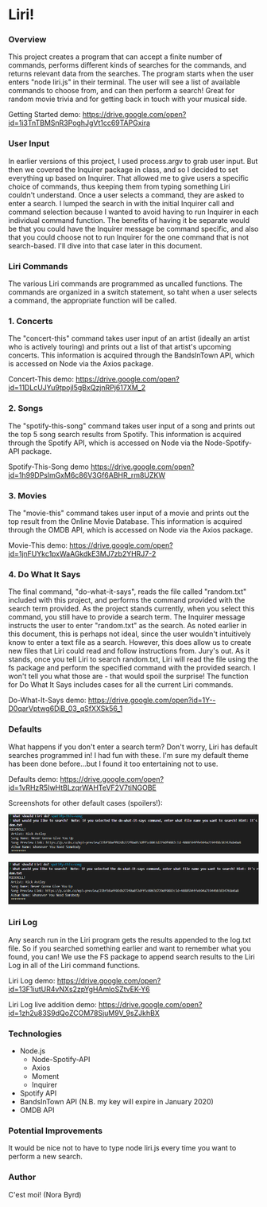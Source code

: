 # Liri! 

### Overview

This project creates a program that can accept a finite number of commands, performs different kinds of searches for the commands, and returns relevant data from the searches. The program starts when the user enters "node liri.js" in their terminal. The user will see a list of available commands to choose from, and can then perform a search! Great for random movie trivia and for getting back in touch with your musical side.

Getting Started demo:
https://drive.google.com/open?id=1i3TnTBMSnR3PoghJgVt1cc69TAPGxira


### User Input

In earlier versions of this project, I used process.argv to grab user input. But then we covered the Inquirer package in class, and so I decided to set everything up based on Inquirer. That allowed me to give users a specific choice of commands, thus keeping them from typing something Liri couldn't understand. Once a user selects a command, they are asked to enter a search. I lumped the search in with the initial Inquirer call and command selection because I wanted to avoid having to run Inquirer in each individual command function. The benefits of having it be separate would be that you could have the Inquirer message be command specific, and also that you could choose not to run Inquirer for the one command that is not search-based. I'll dive into that case later in this document.

### Liri Commands

The various Liri commands are programmed as uncalled functions. The commands are organized in a switch statement, so taht when a user selects a command, the appropriate function will be called.

### 1. Concerts

The "concert-this" command takes user input of an artist (ideally an artist who is actively touring) and prints out a list of that artist's upcoming concerts. This information is acquired through the BandsInTown API, which is accessed on Node via the Axios package.

Concert-This demo:
https://drive.google.com/open?id=11DLcUJYu9tpojl5gBxQzjnRPj617XM_2

### 2. Songs

The "spotify-this-song" command takes user input of a song and prints out the top 5 song search results from Spotify. This information is acquired through the Spotify API, which is accessed on Node via the Node-Spotify-API package.

Spotify-This-Song demo
https://drive.google.com/open?id=1h99DPslmGxM6c86V3Gf6ABHR_rm8UZKW 

### 3. Movies

The "movie-this" command takes user input of a movie and prints out the top result from the Online Movie Database. This information is acquired through the OMDB API, which is accessed on Node via the Axios package.

Movie-This demo:
https://drive.google.com/open?id=1jnFUYkc1pxWaAGkdkE3MJ7zb2YHRJ7-2

### 4. Do What It Says

The final command, "do-what-it-says", reads the file called "random.txt" included with this project, and performs the command provided with the search term provided. As the project stands currently, when you select this command, you still have to provide a search term. The Inquirer message instructs the user to enter "random.txt" as the search. As noted earlier in this document, this is perhaps not ideal, since the user wouldn't intuitively know to enter a text file as a search. However, this does allow us to create new files that Liri could read and follow instructions from. Jury's out. As it stands, once you tell Liri to search random.txt, Liri will read the file using the fs package and perform the specified command with the provided search. I won't tell you what those are - that would spoil the surprise! The function for Do What It Says includes cases for all the current Liri commands.

Do-What-It-Says demo:
https://drive.google.com/open?id=1Y--D0qarVptwg6DiB_03_qSfXXSk56_1

### Defaults

What happens if you don't enter a search term? Don't worry, Liri has default searches programmed in! I had fun with these. I'm sure my default theme has been done before...but I found it too entertaining not to use.

Defaults demo:
https://drive.google.com/open?id=1vRHzR5IwHtBLzqrWAHTeVF2V7tiNGOBE

Screenshots for other default cases (spoilers!):

![Movie Default](images/movie-default.png)

![Song Default](images/song-default.png)

### Liri Log

Any search run in the Liri program gets the results appended to the log.txt file. So if you searched something earlier and want to remember what you found, you can! We use the FS package to append search results to the Liri Log in all of the Liri command functions.

Liri Log demo:
https://drive.google.com/open?id=13F1iutUR4vNXs2zpYgHAmloSZtvEK-Y6

Liri Log live addition demo:
https://drive.google.com/open?id=1zh2u83S9dQoZCOM78SjuM9V_9sZJkhBX 


### Technologies

* Node.js
    * Node-Spotify-API
    * Axios
    * Moment
    * Inquirer
* Spotify API
* BandsInTown API (N.B. my key will expire in January 2020)
* OMDB API

### Potential Improvements

It would be nice not to have to type node liri.js every time you want to perform a new search.

### Author

C'est moi! (Nora Byrd)
